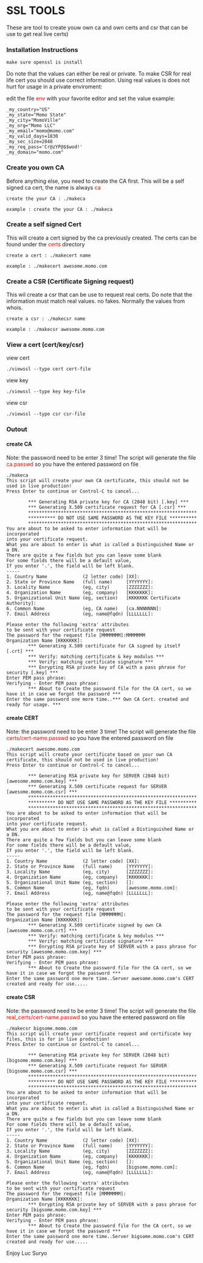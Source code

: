 # SSL TOOLS

These are tool to create youw own ca and own certs
and csr that can be use to get real live certs)


### Installation Instructions

```
make sure openssl is install
```

Do note that the values can either be real or private.
To make CSR for real life cert you should use correct
information. Using real values is does not hurt for
usage in a private enviroment:

edit the file <font color='red'>env</font> with your favorite editor and set the value
example:

```
_my_country="US"
_my_state="Momo State"
_my_city="MomoVille"
_my_org="Momo LLC"
_my_email="momo@momo.com"
_my_valid_days=1830
_my_sec_size=2048
_my_req_pass='Cr@zYP@$$wod!'
_my_domain="momo.com"

```


### Create you own CA
Before anything else, you need to create the CA first.
This will be a self signed ca cert, the name is always  <font color='red'>ca</font>

```
create the your CA : ./makeca
```

```
example : create the your CA : ./makeca
```


### Create a self signed Cert
This will create a cert signed by the ca previously created.
The certs can be found under the <font color='red'>certs</font>
directory

```
create a cert : ./makecert name
```

```
example : ./makecert awesome.momo.com
````

### Create a CSR (Certificate Signing request)
This wil create a csr that can be use to request real certs. Do note
that the information must match real values. no fakes. Normally the
values from whois.
 
```
create a csr : ./makecsr name
```

```
example : ./makecsr awesome.momo.com
```


### View a cert (cert/key/csr)

view cert

```
./viewssl --type cert cert-file
```

view key

```
./viewssl --type key key-file
```

view csr

```
./viewssl --type csr csr-file
```



### Outout

#### create CA
Note: the password need to be enter 3 time! The script will generate the 
file <font color='red'>ca.passwd</font> so you have the entered password
on file

```
./makeca                                                                                                                                                                                                  
This script will create your own CA certificate, this should not be used in live production!
Press Enter to continue or Control-C to cancel...

       	*** Generating RSA private key for CA (2048 bit) [.key] ***
       	*** Generating X.509 certificate request for CA [.csr] ***
       	**************************************************************
       	********** DO NOT USE SAME PASSWORD AS THE KEY FILE **********
       	**************************************************************
You are about to be asked to enter information that will be incorporated
into your certificate request.
What you are about to enter is what is called a Distinguished Name or a DN.
There are quite a few fields but you can leave some blank
For some fields there will be a default value,
If you enter '.', the field will be left blank.
-----
1. Country Name             (2 letter code) [XX]:
2. State or Province Name   (full name)     [YYYYYYY]:
3. Locality Name            (eg, city)      [ZZZZZZZ]:
4. Organization Name        (eg, company)   [KKKKKKK]:
5. Organizational Unit Name (eg, section)   [KKKKKKK Certificate Authority]:
6. Common Name              (eg, CA name)   [ca.NNNNNNN]:
7. Email Address            (eg, name@fqdn) [LLLLLLL]:

Please enter the following 'extra' attributes
to be sent with your certificate request
The password for the request file [MMMMMMM]:MMMMMMM
Organization Name [KKKKKKK]:
       	*** Generating X.509 certificate for CA signed by itself [.crt] ***
       	*** Verify: matching certificate & key modulus ***
       	*** Verify: matching certificate signature ***
       	*** Enrypting RSA private key of CA with a pass phrase for security [.key] ***
Enter PEM pass phrase:
Verifying - Enter PEM pass phrase:
       	*** About to Create the password file for the CA cert, so we have it in case we forgot the password ***
Enter the same password one more time..*** Own CA Cert. created and ready for usage. ***
```


#### create CERT
Note: the password need to be enter 3 time! The script will generate the 
file <font color='red'>certs/cert-name.passwd</font> so you have the entered password
on file

```
./makecert awesome.momo.com                                                                                                                                                                                       
This script will create your certificate based on your own CA certificate, this should not be used in live production!
Press Enter to continue or Control-C to cancel...

       	*** Generating RSA private key for SERVER (2048 bit) [awesome.momo.com.key] ***
       	*** Generating X.509 certificate request for SERVER [awesome.momo.com.csr] ***
       	**************************************************************
       	********** DO NOT USE SAME PASSWORD AS THE KEY FILE **********
       	**************************************************************
You are about to be asked to enter information that will be incorporated
into your certificate request.
What you are about to enter is what is called a Distinguished Name or a DN.
There are quite a few fields but you can leave some blank
For some fields there will be a default value,
If you enter '.', the field will be left blank.
-----
1. Country Name             (2 letter code) [XX]:
2. State or Province Name   (full name)     [YYYYYYY]:
3. Locality Name            (eg, city)      [ZZZZZZZ]:
4. Organization Name        (eg, company)   [KKKKKKK]:
5. Organizational Unit Name (eg, section)   []:
6. Common Name              (eg, fqdn)      [awesome.momo.com]:
7. Email Address            (eg, name@fqdn) [LLLLLLL]:

Please enter the following 'extra' attributes
to be sent with your certificate request
The password for the request file [MMMMMMM]:
Organization Name [KKKKKKK]:
       	*** Generating X.509 certificate signed by own CA [awesome.momo.com.crt] ***
       	*** Verify: matching certificate & key modulus ***
       	*** Verify: matching certificate signature ***
       	*** Enrypting RSA private key of SERVER with a pass phrase for security [awesome.momo.com.key] ***
Enter PEM pass phrase:
Verifying - Enter PEM pass phrase:
       	*** About to Create the password file for the CA cert, so we have it in case we forgot the password ***
Enter the same password one more time..Server awesome.momo.com's CERT created and ready for use.....
```


#### create CSR
Note: the password need to be enter 3 time! The script will generate the 
file <font color='red'>real_certs/cert-name.passwd</font> so you have the entered password
on file

```
./makecsr bigsome.momo.com                                                                                                                                                                                         
This script will create your certificate request and certificate key files, this is for in live production!
Press Enter to continue or Control-C to cancel...

       	*** Generating RSA private key for SERVER (2048 bit) [bigsome.momo.com.key] ***
       	*** Generating X.509 certificate request for SERVER [bigsome.momo.com.csr] ***
       	**************************************************************
       	********** DO NOT USE SAME PASSWORD AS THE KEY FILE **********
       	**************************************************************
You are about to be asked to enter information that will be incorporated
into your certificate request.
What you are about to enter is what is called a Distinguished Name or a DN.
There are quite a few fields but you can leave some blank
For some fields there will be a default value,
If you enter '.', the field will be left blank.
-----
1. Country Name             (2 letter code) [XX]:
2. State or Province Name   (full name)     [YYYYYYY]:
3. Locality Name            (eg, city)      [ZZZZZZZ]:
4. Organization Name        (eg, company)   [KKKKKKK]:
5. Organizational Unit Name (eg, section)   []:
6. Common Name              (eg, fqdn)      [bigsome.momo.com]:
7. Email Address            (eg, name@fqdn) [LLLLLLL]:

Please enter the following 'extra' attributes
to be sent with your certificate request
The password for the request file [MMMMMMM]:
Organization Name [KKKKKKK]:
       	*** Enrypting RSA private key of SERVER with a pass phrase for security [bigsome.momo.com.key] ***
Enter PEM pass phrase:
Verifying - Enter PEM pass phrase:
       	*** About to Create the password file for the CA cert, so we have it in case we forgot the password ***
Enter the same password one more time..Server bigsome.momo.com's CERT created and ready for use.....
```



Enjoy
Luc Suryo